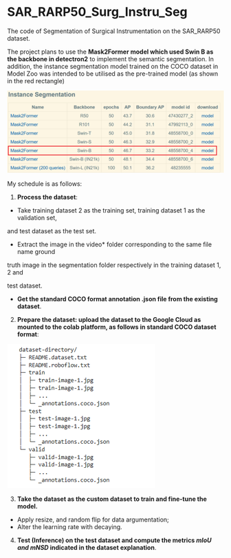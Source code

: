 # SAR_RARP50_Surg_Instru_Seg

The code of Segmentation of Surgical Instrumentation on the SAR_RARP50 dataset.

The project plans to use the **Mask2Former model which used Swin B as the backbone in detectron2** to implement the semantic segmentation. In addition, the instance segmentation model trained on the COCO dataset in Model Zoo was intended to be utilised as the pre-trained model (as shown in the red rectangle)

![1744107841847](image/README/1744107841847.png)

My schedule is as follows:

1. **Process the dataset**:

- Take training dataset 2 as the training set, training dataset 1 as the validation set,

and test dataset as the test set.

- Extract the image in the video* folder corresponding to the same file name ground

truth image in the segmentation folder respectively in the training dataset 1, 2 and

test dataset.

- **Get the standard COCO format annotation .json file from the existing dataset**.

2. **Prepare the dataset: upload the dataset to the Google Cloud as mounted to the colab platform, as follows in standard COCO dataset format**:

![1744107859947](image/README/1744107859947.png)

3. **Take the dataset as the custom dataset to train and fine-tune the model.**

- Apply resize, and random flip for data argumentation;
- Alter the learning rate with decaying.

4. **Test (Inference) on the test dataset and compute the metrics ***mIoU and mNSD*** indicated in the dataset explanation**.
